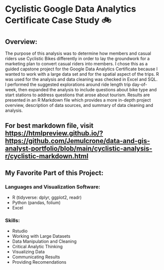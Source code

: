 # Cyclistic Google Data Analytics Certificate Case Study :bike:

## Overview:

The purpose of this analysis was to determine how members and casual riders use Cyclistic Bikes differently in order to lay the groundwork for a marketing plan to convert casual riders into members. I chose this as a guided capstone project for the Google Data Analytics Certificate because I wanted to work with a large data set and for the spatial aspect of the trips. R was used for the analysis and data cleaning was checked in Excel and SQL. I performed the suggested explorations around ride length trip day-of-week, then expanded the analysis to include questions about bike type and start stations to address questions that arose about tourism. Results are presented in an R Markdown file which provides a more in-depth project overview, description of data sources, and summary of data cleaning and analysis.

## For best markdown file, visit https://htmlpreview.github.io/?https://github.com/Jemulcrone/data-and-gis-analyst-portfolio/blob/main/cyclistic-analysis-r/cyclistic-markdown.html

## My Favorite Part of this Project:

### Languages and Visualization Software: 

- R (tidyverse: dplyr, ggplot2, readr)
- Python (pandas, folium)
- Excel 

### Skills: 

- Rstudio
- Working with Large Datasets 
- Data Manipulation and Cleaning
- Critical Analytic Thinking
- Visualizing Data
- Communicating Results
- Providing Recomendations 

